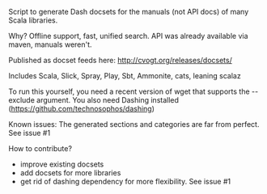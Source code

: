 Script to generate Dash docsets for the manuals (not API docs) of many Scala libraries.

Why? Offline support, fast, unified search. API was already available via maven, manuals weren't.

Published as docset feeds here: http://cvogt.org/releases/docsets/

Includes Scala, Slick, Spray, Play, Sbt, Ammonite, cats, leaning scalaz

To run this yourself, you need a recent version of wget that supports the --exclude argument. You also need Dashing installed (https://github.com/technosophos/dashing)

Known issues:
The generated sections and categories are far from perfect. See issue #1

How to contribute?
- improve existing docsets
- add docsets for more libraries
- get rid of dashing dependency for more flexibility. See issue #1
